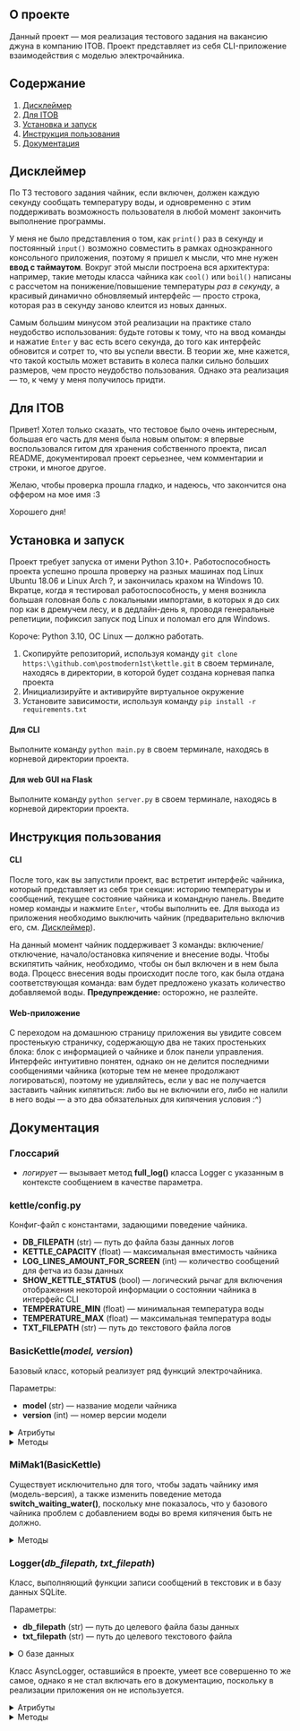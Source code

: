 ## О проекте
Данный проект — моя реализация тестового задания на вакансию джуна в компанию ITOB. Проект представляет из себя CLI-приложение взаимодействия с моделью электрочайника.
## Содержание
1. [Дисклеймер](#дисклеймер)
2. [Для ITOB](#для-itob)
3. [Установка и запуск](#установка-и-запуск)
4. [Инструкция пользования](#инструкция-пользования)
5. [Документация](#документация)
## Дисклеймер
По ТЗ тестового задания чайник, если включен, должен каждую секунду сообщать температуру воды, и одновременно с этим поддерживать возможность пользователя в любой момент закончить выполнение программы.

У меня не было представления о том, как `print()` раз в секунду и постоянный `input()` возможно совместить в рамках одноэкранного консольного приложения, поэтому я пришел к мысли, что мне нужен **ввод с таймаутом**. Вокруг этой мысли построена вся архитектура: например, такие методы класса чайника как `cool()` или `boil()` написаны с рассчетом на понижение/повышение температуры _раз в секунду_, а красивый динамично обновляемый интерфейс — просто строка, которая раз в секунду заново клеится из новых данных.

Самым большим минусом этой реализации на практике стало неудобство использования: будьте готовы к тому, что на ввод команды и нажатие `Enter` у вас есть всего секунда, до того как интерфейс обновится и сотрет то, что вы успели ввести. В теории же, мне кажется, что такой костыль может вставить в колеса палки сильно б*о*льших размеров, чем просто неудобство пользования. Однако эта реализация — то, к чему у меня получилось придти.  
## Для ITOB
Привет! Хотел только сказать, что тестовое было очень интересным, большая его часть для меня была новым опытом: я впервые воспользовался гитом для хранения собственного проекта, писал README, документировал проект серьезнее, чем комментарии и строки, и многое другое. 

Желаю, чтобы проверка прошла гладко, и надеюсь, что закончится она оффером на мое имя :3

Хорошего дня!
## Установка и запуск
Проект требует запуска от имени Python 3.10+. Работоспособность проекта успешно прошла проверку на разных машинах под Linux Ubuntu 18.06 и Linux Arch ?, и закончилась крахом на Windows 10. Вкратце, когда я тестировал работоспособность, у меня возникла большая головная боль с локальными импортами, в которых я до сих пор как в дремучем лесу, и в дедлайн-день я, проводя генеральные репетиции, пофиксил запуск под Linux и поломал его для Windows.

Короче: Python 3.10, ОС Linux — должно работать.
1. Скопируйте репозиторий, используя команду `git clone https:\\github.com\postmodern1st\kettle.git` в своем терминале, находясь в директории, в которой будет создана корневая папка проекта
2. Инициализируйте и активируйте виртуальное окружение
3. Установите зависимости, используя команду `pip install -r requirements.txt`
#### Для CLI
Выполните команду `python main.py` в своем терминале, находясь в корневой директории проекта.
#### Для web GUI на Flask
 Выполните команду `python server.py` в своем терминале, находясь в корневой директории проекта.
## Инструкция пользования
#### CLI
После того, как вы запустили проект, вас встретит интерфейс чайника, который представляет из себя три секции: историю температуры и сообщений, текущее состояние чайника и командную панель. Введите номер команды и нажмите `Enter`, чтобы выполнить ее. Для выхода из приложения необходимо выключить чайник (предварительно включив его, см. [Дисклеймер](#дисклеймер)). 

На данный момент чайник поддерживает 3 команды: включение/отключение, начало/остановка кипячение и внесение воды. Чтобы вскипятить чайник, необходимо, чтобы он был включен и в нем была вода. Процесс внесения воды происходит после того, как была отдана соответствующая команда: вам будет предложено указать количество добавляемой воды. **Предупреждение:** осторожно, не разлейте.
#### Web-приложение
С переходом на домашнюю страницу приложения вы увидите совсем простенькую страничку, содержающую два не таких простеньких блока: блок с информацией о чайнике и блок панели управления. Интерфейс интуитивно понятен, однако он не делится последними сообщениями чайника (которые тем не менее продолжают логироваться), поэтому не удивляйтесь, если у вас не получается заставить чайник кипятиться: либо вы не включили его, либо не налили в него воды — а это два обязательных для кипячения условия :^)
## Документация
### Глоссарий
- _логирует_ — вызывает метод **full_log()** класса Logger с указанным в контексте сообщением в качестве параметра.
### kettle/config.py
Конфиг-файл с константами, задающими поведение чайника.
- **DB_FILEPATH** (str) — путь до файла базы данных логов
- **KETTLE_CAPACITY** (float) — максимальная вместимость чайника
- **LOG_LINES_AMOUNT_FOR_SCREEN** (int) — количество сообщений для фетча из базы данных
- **SHOW_KETTLE_STATUS** (bool) — логический рычаг для включения отображения некоторой информации о состоянии чайника в интерфейс CLI
- **TEMPERATURE_MIN** (float) — минимальная температура воды
- **TEMPERATURE_MAX** (float) — максимальная температура воды
- **TXT_FILEPATH** (str) — путь до текстового файла логов
### BasicKettle(_model, version_)
Базовый класс, который реализует ряд функций электрочайника.

Параметры:
- **model** (str) — название модели чайника
- **version** (int) — номер версии модели

<details><summary>Атрибуты</summary>
<p>

- **boiling\_time\_left** (int) — число секунд, оставшееся до конца кипячений
- **current\_temperature** (float) — текущая температура воды
- **isBusy** (bool) — кипятит ли чайник воду
- **isPowered** (bool) — включен ли чайник
- **isWaitingWater** (bool) — ожидает ли чайник внесение воды
- **logger** (logger.Logger) — объект класса Logger
- **model** (str) — название модели
- **version** (int) — версия модели
- **water_amount** (float) — количество воды в чайнике

</p>
</details>

<details><summary>Методы</summary>
<p>

#### add_water(_inserted_amount_)
Вносит указанное количество воды в чайник и логирует сообщение об успехе.
- Если количество вносимой воды меньше или равно нулю, то вместо этого не делает ничего;
- Если по результату внесения воды значение атрибута **water_amount** превышает значение **KETTLE_CAPACITY** из конфига, то вместо этого присваивает значение **KETTLE_CAPACITY** и логирует сообщение о перелитой воде.    

Параметры:
- **inserted_amount** (float) — количество воды для внесения

#### boil()
Поднимает температуру воды на значение одной секунды кипячения и отнимает единицу из атрибута **boiling_time_left**.
- Если по результату вышеописанных действий значение атрибута **boiling_time_left** равняется нулю, то вызывает свой метод **switch_busy()** и логирует сообщение об окончании кипячения.

#### cool()
Понижает температуру воды на значение **TEMPERATURE_COOLING_STEP** из конфига.
- Если по результату значение атрибута **current_temperature** становится ниже значения **TEMPERATURE_MIN** из конфига, то присваивает это значение атрибуту.

#### generate_CLI_interface(_optional_message=None_)
Возвращает строку вида 
```
логи

---------------

опциональное сообщение

---------------
информационная панель
---------------
командная панель
```
Параметры:
- **optional_message** (str | None) — строка для отображения в дополнение к остальному интерфейсу.

#### is_empty()
Возвращает _True_, если значение атрибута **water_amount** равняется нулю, иначе возвращает _False_.

#### is_full()
Возвращает _True_, если значение атрибута **water_amount** равняется значению **KETTLE_CAPACITY** из конфига, иначе возвращает _False_.

#### switch_busy()
Присваивает атрибуту **boiling_time_left** значение **SECONDS_TO_BOIL** из конфига, инвертирует значение атрибута **isBusy** и логирует сообщение о его новом значении.
- Если значение атрибута **isPowered** не истинно, то вместо этого логирует сообщение о том, что чайник выключен;
- Если оба результат метода **is_empty()** и значение атрибута **isBusy** ложны, то вместо этого логирует сообщение о том, что чайник пуст.

#### switch_powered()
Инвертирует значение атрибута **isPowered** и логирует сообщение о его новом значении.

#### switch_waiting_water()
Инвертирует значение атрибута **isWaitingWater**.

</p>
</details>

### MiMak1(BasicKettle)
Существует исключительно для того, чтобы задать чайнику имя (модель-версия), а также изменить поведение метода **switch_waiting_water()**, поскольку мне показалось, что у базового чайника проблем с добавлением воды во время кипячения быть не должно.
<details><summary>Методы</summary>
<p>

#### switch_waiting_water()
Инвертирует значение атрибута **isWaitingWater**.
- Если значение атрибута **isBusy** истинно, то вместо этого логирует сообщение о неподдерживаемости функции добавления воды во время кипячения.

</p>
</details>

### Logger(_db_filepath, txt_filepath_)
Класс, выполняющий функции записи сообщений в текстовик и в базу данных SQLite.

Параметры:
- **db_filepath** (str) — путь до целевого файла базы данных
- **txt_filepath** (str) — путь до целевого текстового файла

<details><summary>О базе данных</summary>
<p>

Для работы класса требуется, чтобы база данных имела таблицу с именем `logs` вида
```
CREATE TABLE logs(
id INTEGER PRIMARY KEY AUTOINCREMENT,
message TEXT NOT NULL,
date_mark DATE NOT NULL,
time_mark TIME NOT NULL);
```
Значения **date_mark** и **time_mark** для `INSERT` запросов генерируются в момент вызова метода **log_to_db()** и являются результатами вызовов **datetime.datetime.today().date()** и **datetime.datetime.today().time()** соответственно. 
</p>
</details>

Класс AsyncLogger, оставшийся в проекте, умеет все совершенно то же самое, однако я не стал включать его в документацию, поскольку в реализации приложения он не используется.

<details><summary>Атрибуты</summary>
<p>

- **db_filepath** (str) — путь до файла базы данных
- **txt_filepath** (str) — путь до текстового файла

</p>
</details>

<details><summary>Методы</summary>
<p>

#### full_log(_message_)
По очереди вызывает методы **log_to_db()** и **log_to_txt()** с переданным сообщением в качестве параметра.

Параметры:
- **message** (str) — сообщение для записи

#### log_to_db(_message_)
Совершает `INSERT` запрос в базу данных.

Параметры:
- message (str) — текст для записи

#### log_to_txt(_message, prettify=False_)
Совершает запись в текстовый файл.

Параметры:
- **message** (str) — текст для записи
- **prettify** (bool) — если истинно, то добавит перед записываемым текстом приставку вида \[ЧАС:МИНУТА:СЕКУНДА\]

#### select_last_x_messages_from_db(_amount=50_)
Выбирает последние сообщения в переданном количестве в порядке last-in-first-out.

Параметры:
- **amount** (str) — количество сообщений для получения

</p>
</details>
